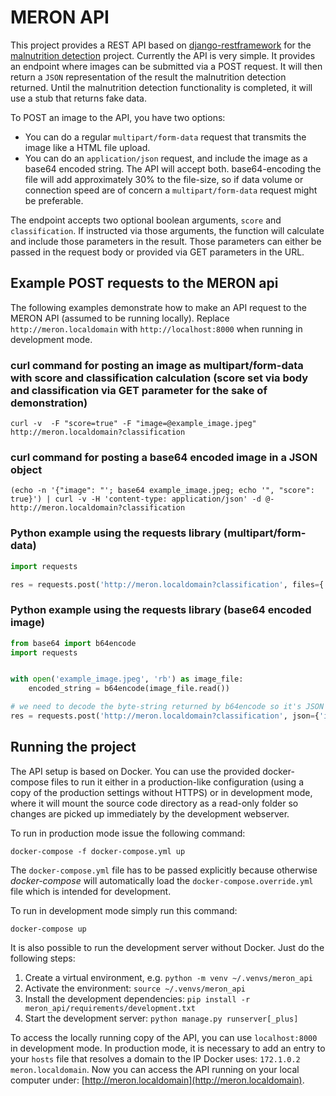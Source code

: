 # MERON API

This project provides a REST API based on [django-restframework](http://www.django-rest-framework.org/) for the [malnutrition detection](https://github.com/kimetrica/malnutrition_detection) project.
Currently the API is very simple. It provides an endpoint where images can be submitted via a POST request. It will then return a `JSON` representation of the result the malnutrition detection returned. Until the malnutrition detection functionality is completed, it will use a stub that returns fake data.


To POST an image to the API, you have two options:

-   You can do a regular `multipart/form-data` request that transmits the image like a HTML file upload.
-   You can do an `application/json` request, and include the image as a base64 encoded string. The API will accept both. base64-encoding the file will add approximately 30% to the file-size, so if data volume or connection speed are of concern a `multipart/form-data` request might be preferable.

The endpoint accepts two optional boolean arguments, `score` and `classification`. If instructed via those arguments, the function will calculate and include those parameters in the result. Those parameters can either be passed in the request body or provided via GET parameters in the URL.


## Example POST requests to the MERON api

The following examples demonstrate how to make an API request to the MERON API (assumed to be running locally). Replace `http://meron.localdomain` with `http://localhost:8000` when running in development mode.


### curl command for posting an image as multipart/form-data with score and classification calculation (score set via body and classification via GET parameter for the sake of demonstration)

`curl -v  -F "score=true" -F "image=@example_image.jpeg" http://meron.localdomain?classification`


### curl command for posting a base64 encoded image in a JSON object

`(echo -n '{"image": "'; base64 example_image.jpeg; echo '", "score": true}') | curl -v -H 'content-type: application/json' -d @- http://meron.localdomain?classification
`


### Python example using the requests library (multipart/form-data)

```python
import requests

res = requests.post('http://meron.localdomain?classification', files={'image': open('example_image.jpeg', 'rb')}, data={'score': True})
```


### Python example using the requests library (base64 encoded image)

```python
from base64 import b64encode
import requests


with open('example_image.jpeg', 'rb') as image_file:
    encoded_string = b64encode(image_file.read())

# we need to decode the byte-string returned by b64encode so it's JSON serializable
res = requests.post('http://meron.localdomain?classification', json={'image': encoded_string.decode(), 'score': True})
```


## Running the project

The API setup is based on Docker. You can use the provided docker-compose files to run it either in a production-like configuration (using a copy of the production settings without HTTPS) or in development mode, where it will mount the source code directory as a read-only folder so changes are picked up immediately by the development webserver.

To run in production mode issue the following command:

`docker-compose -f docker-compose.yml up`


The `docker-compose.yml` file has to be passed explicitly because otherwise _docker-compose_ will automatically load the `docker-compose.override.yml` file which is intended for development.

To run in development mode simply run this command:

`docker-compose up`

It is also possible to run the development server without Docker. Just do the following steps:

1.  Create a virtual environment, e.g. `python -m venv ~/.venvs/meron_api`
2.  Activate the environment: `source ~/.venvs/meron_api`
3.  Install the development dependencies: `pip install -r meron_api/requirements/development.txt`
4.  Start the development server: `python manage.py runserver[_plus]`

To access the locally running copy of the API, you can use `localhost:8000` in development mode. In production mode, it is necessary to add an entry to your `hosts` file that resolves a domain to the IP Docker uses: `172.1.0.2       meron.localdomain`.
Now you can access the API running on your local computer under: [http://meron.localdomain](http://meron.localdomain).
